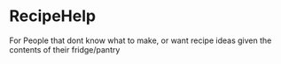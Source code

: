 # RecipeHelp
For People that dont know what to make, or want recipe ideas given the contents of their fridge/pantry
